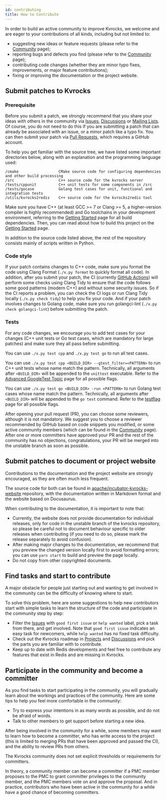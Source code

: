 ```yaml
---
id: contributing
title: How to Contribute
---
```


In order to build an active community to improve Kvrocks, we welcome and are eager to your contributions of all kinds, including but not limited to:

- suggesting new ideas or feature requests (please refer to the [Community](index.md) page);
- reporting bugs and defects you find (please refer to the [Community](index.md) page);
- contributing code changes (whether they are minor typo fixes, improvements, or major feature contributions);
- fixing or improving the documentation or the project website.

## Submit patches to Kvrocks

### Prerequisite

Before you submit a patch, we strongly recommend that you share your ideas with others in the community via [Issues](https://github.com/apache/incubator-kvrocks/issues), [Discussions](https://github.com/apache/incubator-kvrocks/discussions) or [Mailing Lists](/community/#mailing-list). Of course, you do not need to do this if you are submitting a patch that can already be associated with an issue, or a minor patch like a typo fix. You can then submit your patch via [Pull Requests](https://github.com/apache/incubator-kvrocks/pulls), which requires a GitHub account.

To help you get familiar with the source tree, we have listed some important directories below, along with an explanation and the programming language used:

```
/cmake                  CMake source code for configuring dependencies and other build processing
/src                    C++ source code for the kvrocks server
/tests/cppunit          C++ unit tests for some components in /src
/tests/gocase           Golang test cases for unit, functional and integration tests
/utils/kvrocks2redis    C++ source code for the kvrocks2redis tool
```

Make sure you have C++ (at least GCC >= 7 or Clang >= 5, a higher-version compiler is highly recommended) and Go toolchains in your development environment, referring to the [Getting Started](/docs/getting-started#install-dependencies) page for all build dependencies. Then, you can read about how to build this project on the [Getting Started](/docs/getting-started#compile-kvrocks-from-source) page.

In addition to the source code listed above, the rest of the repository consists mainly of scripts written in Python.

### Code style

If your patch contains changes to C++ code, make sure you format the code using Clang Format (`./x.py format` to quickly format all code). In addition, after you submit your patch, the CI (currently [GitHub Actions](https://github.com/apache/incubator-kvrocks/actions)) will perform some checks using Clang Tidy to ensure that the code follows some good patterns (modern C++) and without some security issues. So if the CI reports a problem, you can check the CI logs or run Clang Tidy locally (`./x.py check tidy`) to help you fix your code. And if your patch involves changes to Golang code, make sure you run golangci-lint (`./x.py check golangci-lint`) before submitting the patch.

### Tests

For any code changes, we encourage you to add test cases for your changes (C++ unit tests or Go test cases, which are mandatory for large patches) and make sure they all pass before submitting.

You can use `./x.py test cpp` and `./x.py test go` to run all test cases.

You can use `./x.py test cpp <BUILD_DIR> --gtest_filter=<PATTERN>` to run C++ unit tests whose name match the pattern. Technically, all arguments after `<BUILD_DIR>` will be appended to the `unittest` executable. Refer to the [Advanced GoogleTest Topic](http://google.github.io/googletest/advanced.html#running-a-subset-of-the-tests) page for all possible flags.

You can use `./x.py test go <BUILD_DIR> -run <PATTERN>` to run Golang test cases whose name match the pattern. Technically, all arguments after `<BUILD_DIR>` will be appended to the `go test` command. Refer to the [testflag](https://pkg.go.dev/cmd/go/internal/test) page for all possible flags.

After opening your pull request (PR), you can choose some reviewers, although it is not mandatory. We suggest you to choose a reviewer recommended by GitHub based on code snippets you modified, or some active community members (which can be found in the [Community](index.md#people) page). After one or more committers have approved your PR and the rest of the community has no objections, congratulations, your PR will be merged into the unstable branch as soon as possible.

## Submit patches to document or project website

Contributions to the documentation and the project website are strongly encouraged, as they are often much less frequent.

The source code for both can be found in [apache/incubator-kvrocks-website](https://github.com/apache/incubator-kvrocks-website) repository, with the documentation written in Markdown format and the website based on Docusaurus.

When contributing to the documentation, it is important to note that:

- Currently, the website does not provide documentation for individual releases, only for code in the unstable branch of the kvrocks repository, so please be careful not to document behaviour specific to older releases when contributing (if you need to do so, please mark the release separately to avoid confusion).
- After making major changes to the documentation, we recommend that you preview the changed version locally first to avoid formatting errors; you can use `yarn start` to build and preview the page locally.
- Do not copy from other copyrighted documents.

## Find tasks and start to contribute

A major obstacle for people just starting out and wanting to get involved in the community can be the difficulty of knowing where to start.

To solve this problem, here are some suggestions to help new contributors start with simple tasks to learn the structure of the code and participate in the community step by step:

- Filter the [Issues](https://github.com/apache/incubator-kvrocks/issues) with `good first issue` or `help wanted` label, pick a task from there, and get involved. Note that `good first issue` indicates an easy task for newcomers, while `help wanted` has no fixed task difficulty.
- Check out the Kvrocks roadmap in [Projects](https://github.com/apache/incubator-kvrocks/projects/2) and [Discussions](https://github.com/apache/incubator-kvrocks/discussions) and pick the parts you are familiar with to contribute.
- Keep up to date with Redis developments and feel free to contribute any features that exist in Redis and are missing in Kvrocks.

## Participate in the community and become a committer

As you find tasks to start participating in the community, you will gradually learn about the workings and practices of the community. Here are some tips to help you feel more comfortable in the community:

- Try to express your intentions in as many words as possible, and do not be afraid of words.
- Talk to other members to get support before starting a new idea.

After being involved in the community for a while, some members may want to learn how to become a committer, who has write access to the project (this is limited to merging PRs that have been approved and passed the CI), and the ability to review PRs from others.

The Kvrocks community does not set explicit thresholds or requirements for committers.

In theory, a community member can become a committer if a PMC member proposes to the PMC to grant committer privileges to the community member, and the PMC members vote on and approve the proposal. And in practice, contributors who have been active in the community for a while have a good chance of becoming committers.
